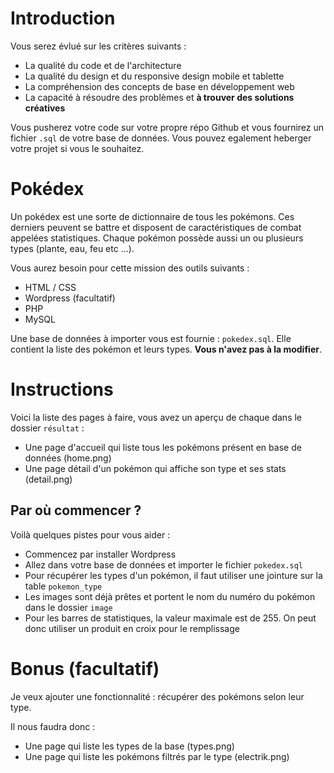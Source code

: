 # Introduction
Vous serez évlué sur les critères suivants :
- La qualité du code et de l'architecture
- La qualité du design et du responsive design mobile et tablette
- La compréhension des concepts de base en développement web
- La capacité à résoudre des problèmes et **à trouver des solutions créatives**

Vous pusherez votre code sur votre propre répo Github et vous fournirez un fichier `.sql` de votre base de données.
Vous pouvez egalement heberger votre projet si vous le souhaitez.

# Pokédex

Un pokédex est une sorte de dictionnaire de tous les pokémons. Ces derniers peuvent se battre et disposent de caractéristiques de combat appelées statistiques. Chaque pokémon possède aussi un ou plusieurs types (plante, eau, feu etc ...).

Vous aurez besoin pour cette mission des outils suivants : 
- HTML / CSS
- Wordpress (facultatif)
- PHP
- MySQL


Une base de données à importer vous est fournie : `pokedex.sql`. Elle contient la liste des pokémon et 
leurs types. **Vous n'avez pas à la modifier**.

# Instructions 

Voici la liste des pages à faire, vous avez un aperçu de chaque dans le dossier `résultat` : 

- Une page d'accueil qui liste tous les pokémons présent en base de données (home.png)
- Une page détail d'un pokémon qui affiche son type et ses stats (detail.png)


## Par où commencer ?

Voilà quelques pistes pour vous aider : 

- Commencez par installer Wordpress
- Allez dans votre base de données et importer le fichier `pokedex.sql`
- Pour récupérer les types d'un pokémon, il faut utiliser une jointure sur la table `pokemon_type`
- Les images sont déjà prêtes et portent le nom du numéro du pokémon dans le dossier `image`
- Pour les barres de statistiques, la valeur maximale est de 255. On peut donc utiliser un produit en croix pour le remplissage

# Bonus (facultatif)

Je veux ajouter une fonctionnalité : récupérer des pokémons selon leur type.

Il nous faudra donc : 
- Une page qui liste les types de la base (types.png) 
- Une page qui liste les pokémons filtrés par le type (electrik.png)
